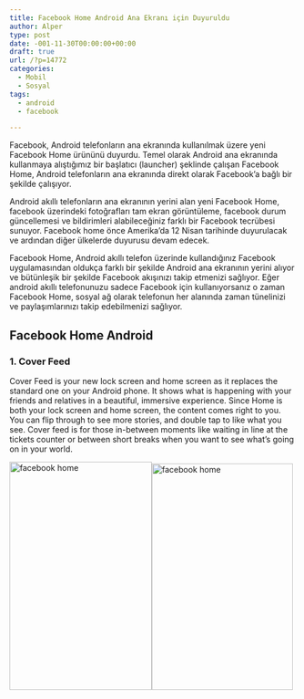 ```yaml
---
title: Facebook Home Android Ana Ekranı için Duyuruldu
author: Alper
type: post
date: -001-11-30T00:00:00+00:00
draft: true
url: /?p=14772
categories:
  - Mobil
  - Sosyal
tags:
  - android
  - facebook

---
```

Facebook, Android telefonların ana ekranında kullanılmak üzere yeni Facebook Home ürününü duyurdu. Temel olarak Android ana ekranında kullanmaya alıştığımız bir başlatıcı (launcher) şeklinde çalışan Facebook Home, Android telefonların ana ekranında direkt olarak Facebook&#8217;a bağlı bir şekilde çalışıyor.

Android akıllı telefonların ana ekranının yerini alan yeni Facebook Home, facebook üzerindeki fotoğrafları tam ekran görüntüleme, facebook durum güncellemesi ve bildirimleri alabileceğiniz farklı bir Facebook tecrübesi sunuyor. Facebook home önce Amerika&#8217;da 12 Nisan tarihinde duyurulacak ve ardından diğer ülkelerde duyurusu devam edecek.

Facebook Home, Android akıllı telefon üzerinde kullandığınız Facebook uygulamasından oldukça farklı bir şekilde Android ana ekranının yerini alıyor ve bütünleşik bir şekilde Facebook akışınızı takip etmenizi sağlıyor. Eğer android akıllı telefonunuzu sadece Facebook için kullanıyorsanız o zaman Facebook Home, sosyal ağ olarak telefonun her alanında zaman tünelinizi ve paylaşımlarınızı takip edebilmenizi sağlıyor.

## Facebook Home Android

### 1. Cover Feed

Cover Feed is your new lock screen and home screen as it replaces the standard one on your Android phone. It shows what is happening with your friends and relatives in a beautiful, immersive experience. Since Home is both your lock screen and home screen, the content comes right to you. You can flip through to see more stories, and double tap to like what you see. Cover feed is for those in-between moments ­like waiting in line at the tickets counter or between short breaks ­when you want to see what’s going on in your world.

<img class="alignnone size-full wp-image-14774" alt="facebook home" src="https://www.murekkep.org/wp-content/uploads/2013/04/facebook-home-cover-feed.jpg" width="250" height="400" srcset="https://www.murekkep.org/wp-content/uploads/2013/04/facebook-home-cover-feed.jpg 250w, https://www.murekkep.org/wp-content/uploads/2013/04/facebook-home-cover-feed-31x50.jpg 31w, https://www.murekkep.org/wp-content/uploads/2013/04/facebook-home-cover-feed-62x100.jpg 62w, https://www.murekkep.org/wp-content/uploads/2013/04/facebook-home-cover-feed-125x200.jpg 125w" sizes="(max-width: 250px) 100vw, 250px" /><img class="alignnone size-full wp-image-14775" alt="facebook home" src="https://www.murekkep.org/wp-content/uploads/2013/04/facebook-home-cover-feed-01.jpg" width="248" height="397" srcset="https://www.murekkep.org/wp-content/uploads/2013/04/facebook-home-cover-feed-01.jpg 248w, https://www.murekkep.org/wp-content/uploads/2013/04/facebook-home-cover-feed-01-31x50.jpg 31w, https://www.murekkep.org/wp-content/uploads/2013/04/facebook-home-cover-feed-01-62x100.jpg 62w, https://www.murekkep.org/wp-content/uploads/2013/04/facebook-home-cover-feed-01-124x200.jpg 124w" sizes="(max-width: 248px) 100vw, 248px" />